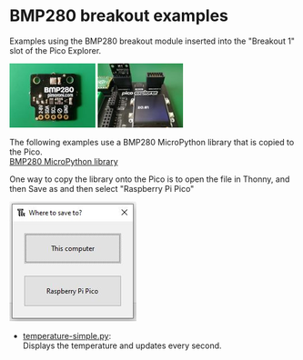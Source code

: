 # BMP280 breakout examples
Examples using the BMP280 breakout module inserted into the "Breakout 1" slot of the Pico Explorer.

![alt text](images/bmp280-thumb.jpg "BMP280 breakout module") ![alt text](images/temperature-simple-thumb.jpg "Temperature simple example screenshot")  

The following examples use a BMP280 MicroPython library that is copied to the Pico.  
[BMP280 MicroPython library](https://github.com/dafvid/micropython-bmp280)

One way to copy the library onto the Pico is to open the file in Thonny, and then Save as and then select "Raspberry Pi Pico"  

![alt text](images/thonny-save-to-pico.jpg "Thonny save to Pico")

- [temperature-simple.py](temperature-simple.py):  
  Displays the temperature and updates every second.